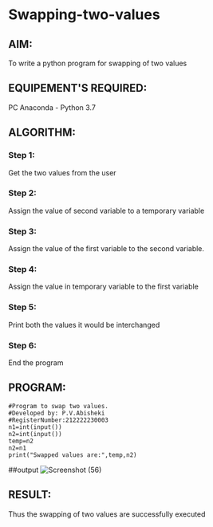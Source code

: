 # Swapping-two-values
## AIM:
To write a python program for swapping of two values
## EQUIPEMENT'S REQUIRED: 
PC
Anaconda - Python 3.7
## ALGORITHM: 
### Step 1:
Get the two values from the user
### Step 2: 
Assign the value of second variable to a temporary variable 
### Step 3: 
Assign the value of the first variable to the second variable.
### Step 4:  
Assign the value in temporary variable to the first variable
### Step 5: 
Print both the values it would be interchanged
### Step 6: 
End the program
## PROGRAM:
```
#Program to swap two values.
#Developed by: P.V.Abisheki
#RegisterNumber:212222230003
n1=int(input())
n2=int(input())
temp=n2
n2=n1
print("Swapped values are:",temp,n2)
```
##output
![Screenshot (56)](https://user-images.githubusercontent.com/119405626/229991044-0cca4ed8-9d76-4c19-a5cc-0a254e27e902.png)




## RESULT:
Thus the swapping of two values are successfully executed



